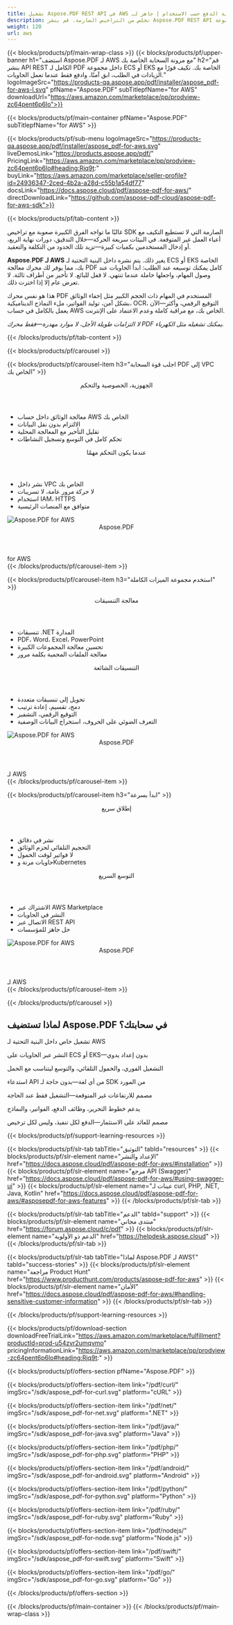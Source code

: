 ```yaml
---
title: تشغيل Aspose.PDF REST API في AWS مع مرونة الدفع حسب الاستخدام | جاهز لـ ECS و EKS
description: تخلص من التراخيص الصارمة. قم بنشر Aspose.PDF REST API الكامل داخل مجموعة ECS أو EKS الخاصة بك في AWS—قم بالتوسع عند الطلب، وتحكم في البنية التحتية، وادفع فقط عندما تقوم بالمعالجة.
weight: 120
url: aws
---
```


{{< blocks/products/pf/main-wrap-class >}}
{{< blocks/products/pf/upper-banner
h1="استضف Aspose.PDF لـ AWS مع مرونة السحابة الخاصة بك"
h2="قم بنشر API REST الكامل لـ PDF داخل مجموعة ECS أو EKS الخاصة بك. تكيف فورًا مع الزيادات في الطلب، ابق آمنًا، وادفع فقط عندما تعمل الحاويات."
logoImageSrc="https://products-qa.aspose.app/pdf/installer/aspose_pdf-for-aws-l.svg"
pfName="Aspose.PDF"
subTitlepfName="for AWS"
downloadUrl="https://aws.amazon.com/marketplace/pp/prodview-zc64pent6p6lo">}}

{{< blocks/products/pf/main-container pfName="Aspose.PDF" subTitlepfName="for AWS" >}}

{{< blocks/products/pf/sub-menu logoImageSrc="https://products-qa.aspose.app/pdf/installer/aspose_pdf-for-aws.svg" liveDemosLink="https://products.aspose.app/pdf/" PricingLink="https://aws.amazon.com/marketplace/pp/prodview-zc64pent6p6lo#heading:Rjq9t:" buyLink="https://aws.amazon.com/marketplace/seller-profile?id=24936347-2ced-4b2a-a28d-c55b1a54df77" docsLink="https://docs.aspose.cloud/pdf/aspose-pdf-for-aws/" directDownloadLink="https://github.com/aspose-pdf-cloud/aspose-pdf-for-aws-sdk">}}

{{< blocks/products/pf/tab-content >}}
<p>غالبًا ما تواجه الفرق الكبيرة صعوبة مع تراخيص SDK الصارمة التي لا تستطيع التكيف مع أعباء العمل غير المتوقعة. في البيئات سريعة الحركة—خلال التدقيق، دورات نهاية الربع، أو إدخال المستخدمين بكميات كبيرة—تزيد تلك الحدود من التكلفة والتعقيد.</p>

<p><strong>Aspose.PDF لـ AWS</strong> يغير ذلك. يتم نشره داخل البنية التحتية لـ ECS أو EKS الخاصة بك، مما يوفر لك محرك معالجة PDF كامل يمكنك توسيعه عند الطلب: ابدأ الحاويات عند وصول المهام، واجعلها خاملة عندما تنتهي. لا قفل للبائع. لا تأخير من أطراف ثالثة. لا تعرض عام إلا إذا اخترت ذلك.</p>

<p>هذا هو نفس محرك PDF المستخدم في المهام ذات الحجم الكبير مثل إخفاء الوثائق بشكل آمن، توليد الفواتير، ملء النماذج الديناميكية، OCR، التوقيع الرقمي، وأكثر—الآن يعمل بالكامل في حساب AWS الخاص بك، مع مراقبة كاملة وعدم الاعتماد على الإنترنت.</p>

<p><em>لا التزامات طويلة الأجل، لا موارد مهدرة—فقط محرك PDF يمكنك تشغيله مثل الكهرباء.</em></p>
{{< /blocks/products/pf/tab-content >}}

{{< blocks/products/pf/carousel >}}

<!-- Item 1 - Balanced with hidden items -->
{{< blocks/products/pf/carousel-item h3="اجلب قوة السحابة PDF إلى VPC الخاص بك" >}}
<div class="diagram1 d1-cloud">
<div class="d1-row">
<div class="d1-col d1-left">
<header><i class="fa fa-server"></i> الجهوزية، الخصوصية والتحكم</header>
<ul>
<li>معالجة الوثائق داخل حساب AWS الخاص بك</li>
<li>الالتزام بدون نقل البيانات</li>
<li>تقليل التأخير مع المعالجة المحلية</li>
<li>تحكم كامل في التوسع وتسجيل النشاطات</li>
<li class="hidden-item" aria-hidden="true"></li>
</ul>
</div>
<div class="d1-col d1-right">
<header><i class="fa fa-lock"></i> عندما يكون التحكم مهمًا</header>
<ul>
<li>نشر داخل VPC الخاص بك</li>
<li>لا حركة مرور عامة، لا تسريبات</li>
<li>استخدام IAM، HTTPS</li>
<li>متوافق مع المنصات الرئيسية</li>
<li class="hidden-item" aria-hidden="true"></li>
</ul>
</div>
</div>
<div class="d1-logo">
<img src="https://products-qa.aspose.app/pdf/installer/aspose_pdf-for-aws.svg" alt="Aspose.PDF for AWS">
<header>Aspose.PDF</header>
<footer>for AWS</footer>
</div>
</div>
{{< /blocks/products/pf/carousel-item >}}

<!-- Item 2 - Balanced with hidden items -->
{{< blocks/products/pf/carousel-item h3="استخدم مجموعة الميزات الكاملة" >}}
<div class="diagram1 d1-cloud">
<div class="d1-row">
<div class="d1-col d1-left">
<header><i class="fa fa-cubes"></i> معالجة التنسيقات</header>
<ul>
<li>تنسيقات .NET المدارة</li>
<li>PDF، Word، Excel، PowerPoint</li>
<li>تحسين معالجة المجموعات الكبيرة</li>
<li>معالجة الملفات المحمية بكلمة مرور</li>
<li class="hidden-item" aria-hidden="true"></li>
</ul>
</div>
<div class="d1-col d1-right">
<header><i class="fa fa-check-square"></i> التنسيقات الشائعة</header>
<ul>
<li>تحويل إلى تنسيقات متعددة</li>
<li>دمج، تقسيم، إعادة ترتيب</li>
<li>التوقيع الرقمي، التشفير</li>
<li>التعرف الضوئي على الحروف، استخراج البيانات الوصفية</li>
<li class="hidden-item" aria-hidden="true"></li>
</ul>
</div>
</div>
<div class="d1-logo">
<img src="https://products-qa.aspose.app/pdf/installer/aspose_pdf-for-aws.svg" alt="Aspose.PDF for AWS">
<header>Aspose.PDF</header>
<footer>لـ AWS</footer>
</div>
</div>
{{< /blocks/products/pf/carousel-item >}}

<!-- Item 3 - Balanced with hidden items -->
{{< blocks/products/pf/carousel-item h3="ابدأ بسرعة" >}}
<div class="diagram1 d1-cloud">
<div class="d1-row">
<div class="d1-col d1-left">
<header><i class="fa fa-bolt"></i> إطلاق سريع</header>
<ul>
<li>نشر في دقائق</li>
<li>التحجيم التلقائي لحزم الوثائق</li>
<li>لا فواتير لوقت الخمول</li>
<li>حاويات مرنة وKubernetes</li>
<li class="hidden-item" aria-hidden="true"></li>
</ul>
</div>
<div class="d1-col d1-right">
<header><i class="fa fa-rocket"></i> التوسع السريع</header>
<ul>
<li>الاشتراك عبر AWS Marketplace</li>
<li>النشر في الحاويات</li>
<li>الاتصال عبر REST API</li>
<li>حل جاهز للمؤسسات</li>
<li class="hidden-item" aria-hidden="true"></li>
</ul>
</div>
</div>
<div class="d1-logo">
<img src="https://products-qa.aspose.app/pdf/installer/aspose_pdf-for-aws.svg" alt="Aspose.PDF for AWS">
<header>Aspose.PDF</header>
<footer>لـ AWS</footer>
</div>
</div>
{{< /blocks/products/pf/carousel-item >}}

{{< /blocks/products/pf/carousel >}}

<div class="container-fluid features-section bg-gray singleproduct">
<a class="anchor" id="features" name="features"></a>
<div class="row">
<div class="container">
<h2 class="pr-ft">لماذا تستضيف Aspose.PDF في سحابتك؟</h2>
<div class="col-lg-4"><em class="fa fa-shield ico-blue fa-2x col-lg-2"></em><p class="col-lg-10">تشغيل خاص داخل البنية التحتية لـ AWS</p></div>
<div class="col-lg-4"><em class="fa fa-server ico-blue fa-2x col-lg-2"></em><p class="col-lg-10">النشر عبر الحاويات على ECS أو EKS—بدون إعداد يدوي</p></div>
<div class="col-lg-4"><em class="fa fa-server ico-blue fa-2x col-lg-2"></em><p class="col-lg-10">التشغيل الفوري، والخمول التلقائي، والتوسع ليتناسب مع الحمل</p></div>
<div class="col-lg-4"><em class="fa fa-code ico-blue fa-2x col-lg-2"></em><p class="col-lg-10">استدعاء API من أي لغة—بدون حاجة لـ SDK من المورد</p></div>
<div class="col-lg-4"><em class="fa fa-clock-o ico-blue fa-2x col-lg-2"></em><p class="col-lg-10">مصمم للارتفاعات غير المتوقعة—التشغيل فقط عند الحاجة</p></div>
<div class="col-lg-4"><em class="fa fa-wrench ico-blue fa-2x col-lg-2"></em><p class="col-lg-10">يدعم خطوط التحرير، وظائف الدفع، الفواتير، والنماذج</p></div>
<div class="col-lg-4"><em class="fa fa-bar-chart ico-blue fa-2x col-lg-2"></em><p class="col-lg-10">مصمم للعائد على الاستثمار—الدفع لكل تنفيذ، وليس لكل ترخيص</p></div>
</div>
</div>
</div>

<script>
document.addEventListener('DOMContentLoaded', function() {
  setTimeout(function() {
    document.querySelectorAll('a.btn-primary[href="https://purchase.aspose.cloud/buy"]')
      .forEach(btn => btn.href = "https://aws.amazon.com/marketplace/fulfillment?productId=prod-u54zvr2umqvmo");
    
    document.querySelectorAll('a.btn-warning[href="https://dashboard.aspose.cloud"]')
      .forEach(btn => btn.href = "https://aws.amazon.com/marketplace/pp/prodview-zc64pent6p6lo");
  }, 1000);
});
</script>

<style>
.hidden-item {
visibility: hidden;
height: 0;
padding: 0;
margin: 0;
border: none;
}
</style>

{{< blocks/products/pf/support-learning-resources >}}

{{< blocks/products/pf/slr-tab tabTitle="التوثيق" tabId="resources" >}}
{{< blocks/products/pf/slr-element name="الإعداد والنشر" href="https://docs.aspose.cloud/pdf/aspose-pdf-for-aws/#installation" >}}
{{< blocks/products/pf/slr-element name="مرجع API (Swagger)" href="https://docs.aspose.cloud/pdf/aspose-pdf-for-aws/#using-swagger-ui" >}}
{{< blocks/products/pf/slr-element name="عينات لـ curl, PHP, .NET, Java, Kotlin" href="https://docs.aspose.cloud/pdf/aspose-pdf-for-aws/#asposepdf-for-aws-features" >}}
{{< /blocks/products/pf/slr-tab >}}

{{< blocks/products/pf/slr-tab tabTitle="الدعم" tabId="support" >}}
{{< blocks/products/pf/slr-element name="منتدى مجاني" href="https://forum.aspose.cloud/c/pdf" >}}
{{< blocks/products/pf/slr-element name="الدعم ذو الأولوية" href="https://helpdesk.aspose.cloud" >}}
{{< /blocks/products/pf/slr-tab >}}

{{< blocks/products/pf/slr-tab tabTitle="لماذا Aspose.PDF لـ AWS؟" tabId="success-stories" >}}
{{< blocks/products/pf/slr-element name="مراجعة Product Hunt" href="https://www.producthunt.com/products/aspose-pdf-for-aws" >}}
{{< blocks/products/pf/slr-element name="الأمان" href="https://docs.aspose.cloud/pdf/aspose-pdf-for-aws/#handling-sensitive-customer-information" >}}
{{< /blocks/products/pf/slr-tab >}}

{{< /blocks/products/pf/support-learning-resources >}}

{{< blocks/products/pf/download-section
downloadFreeTrialLink="https://aws.amazon.com/marketplace/fulfillment?productId=prod-u54zvr2umqvmo"
pricingInformationLink="https://aws.amazon.com/marketplace/pp/prodview-zc64pent6p6lo#heading:Rjq9t:" >}}

{{< blocks/products/pf/offers-section pfName="Aspose.PDF" >}}

{{< blocks/products/pf/offers-section-item link="/pdf/curl/" imgSrc="/sdk/aspose_pdf-for-curl.svg" platform="cURL" >}}
	
{{< blocks/products/pf/offers-section-item link="/pdf/net/" imgSrc="/sdk/aspose_pdf-for-net.svg" platform=".NET" >}}
	
{{< blocks/products/pf/offers-section-item link="/pdf/java/" imgSrc="/sdk/aspose_pdf-for-java.svg" platform="Java" >}}
	
{{< blocks/products/pf/offers-section-item link="/pdf/php/" imgSrc="/sdk/aspose_pdf-for-php.svg" platform="PHP" >}}
	
{{< blocks/products/pf/offers-section-item link="/pdf/android/" imgSrc="/sdk/aspose_pdf-for-android.svg" platform="Android" >}}
	
{{< blocks/products/pf/offers-section-item link="/pdf/python/" imgSrc="/sdk/aspose_pdf-for-python.svg" platform="Python" >}}
	
{{< blocks/products/pf/offers-section-item link="/pdf/ruby/" imgSrc="/sdk/aspose_pdf-for-ruby.svg" platform="Ruby" >}}
	
{{< blocks/products/pf/offers-section-item link="/pdf/nodejs/" imgSrc="/sdk/aspose_pdf-for-node.svg" platform="Node.js" >}}
	
{{< blocks/products/pf/offers-section-item link="/pdf/swift/" imgSrc="/sdk/aspose_pdf-for-swift.svg" platform="Swift" >}}
	
{{< blocks/products/pf/offers-section-item link="/pdf/go/" imgSrc="/sdk/aspose_pdf-for-go.svg" platform="Go" >}}
	
{{< /blocks/products/pf/offers-section >}}

{{< /blocks/products/pf/main-container >}}
{{< /blocks/products/pf/main-wrap-class >}}


